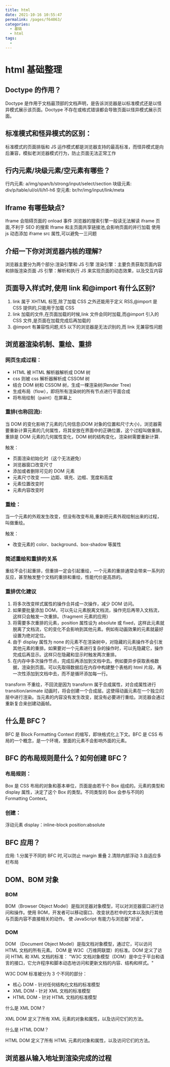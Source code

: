 ```yaml
---
title: html
date: 2021-10-16 10:55:47
permalink: /pages/f64063/
categories:
  - 基础
  - html
tags:
  -
---
```


# html 基础整理

## Doctype 的作用？

Doctype 是作用于文档最顶部的文档声明，是告诉浏览器是以标准模式还是以怪异模式展示该页面。Doctype 不存在或格式错误都会导致页面以怪异模式展示页面。

## 标准模式和怪异模式的区别：

标准模式的页面排版和 JS 运作模式都是浏览器支持的最高标准，而怪异模式是向后兼容，模拟老浏览器模式行为，防止页面无法正常工作

## 行内元素/块级元素/空元素有哪些？

行内元素: a/img/span/b/strong/input/select/section
块级元素: div/p/table/ul/ol/li/h1-h6
空元素: br/hr/img/input/link/meta

## Iframe 有哪些缺点?

Iframe 会阻碍页面的 onload 事件
浏览器的搜索引擎一般读无法解读 iframe 页面,不利于 SEO 的搜索
Iframe 和主页面共享链接池,会影响页面的并行加载
使用 js 动态添加 iframe src 属性,可以避免一三问题

## 介绍一下你对浏览器内核的理解?

浏览器主要分为两个部分:渲染引擎和 JS 引擎
渲染引擎：主要负责获取页面内容和排版渲染页面
JS 引擎：解析和执行 JS 来实现页面的动态效果，以及交互内容

## 页面导入样式时,使用 link 和@import 有什么区别?

1. link 属于 XHTML 标签,除了加载 CSS 之外还能用于定义 RSS,@import 是 CSS 提供的,只能用于加载 CSS
2. link 加载的文件,在页面加载的时候,link 文件会同时加载,而@import 引入的 CSS 文件,是页面在加载完成后再加载的
3. @import 有兼容性问题,IE5 以下的浏览器是无法识别的,而 link 无兼容性问题

## 浏览器渲染机制、重绘、重排

### 网页生成过程：

- HTML 被 HTML 解析器解析成 DOM 树
- css 则被 css 解析器解析成 CSSOM 树
- 结合 DOM 树和 CSSOM 树，生成一棵渲染树(Render Tree)
- 生成布局（flow），即将所有渲染树的所有节点进行平面合成
- 将布局绘制（paint）在屏幕上

### 重排(也称回流):

当 DOM 的变化影响了元素的几何信息(DOM 对象的位置和尺寸大小)，浏览器需要重新计算元素的几何属性，将其安放在界面中的正确位置，这个过程叫做重排。重排是 DOM 元素的几何属性变化，DOM 树的结构变化，渲染树需要重新计算.

触发：

- 页面渲染初始化时（这个无法避免）
- 浏览器窗口改变尺寸
- 添加或者删除可见的 DOM 元素
- 元素尺寸改变 —— 边距、填充、边框、宽度和高度
- 元素位置改变时
- 元素内容改变时

### 重绘：

当一个元素的外观发生改变，但没有改变布局,重新把元素外观绘制出来的过程，叫做重绘。

触发：

- 改变元素的 color、background、box-shadow 等属性

### 简述重绘和重排的关系

重绘不会引起重排，但重排一定会引起重绘，一个元素的重排通常会带来一系列的反应，甚至触发整个文档的重排和重绘，性能代价是高昂的。

### 重排优化建议

1. 将多次改变样式属性的操作合并成一次操作，减少 DOM 访问。
2. 如果要批量添加 DOM，可以先让元素脱离文档流，操作完后再带入文档流，这样只会触发一次重排。（fragment 元素的应用）
3. 将需要多次重排的元素，position 属性设为 absolute 或 fixed，这样此元素就脱离了文档流，它的变化不会影响到其他元素。例如有动画效果的元素就最好设置为绝对定位。
4. 由于 display 属性为 none 的元素不在渲染树中，对隐藏的元素操作不会引发其他元素的重排。如果要对一个元素进行复杂的操作时，可以先隐藏它，操作完成后再显示。这样只在隐藏和显示时触发两次重排。
5. 在内存中多次操作节点，完成后再添加到文档中去。例如要异步获取表格数据，渲染到页面。可以先取得数据后在内存中构建整个表格的 html 片段，再一次性添加到文档中去，而不是循环添加每一行。

transform 不重绘，不回流是因为 transform 属于合成属性，对合成属性进行 transition/animate 动画时，将会创建一个合成层。这使得动画元素在一个独立的层中进行渲染。当元素的内容没有发生改变，就没有必要进行重绘。浏览器会通过重新复合来创建动画帧。

## 什么是 BFC？

BFC 是 Block Formatting Context 的缩写，即块格式化上下文。BFC 是 CSS 布局的一个概念，是一个环境，里面的元素不会影响外面的元素。

## BFC 的布局规则是什么？如何创建 BFC？

### 布局规则：

Box 是 CSS 布局的对象和基本单位，页面是由若干个 Box 组成的。元素的类型和 display 属性，决定了这个 Box 的类型。不同类型的 Box 会参与不同的 Formatting Context。

### 创建：

浮动元素 display：inline-block position:absolute

## BFC 应用？

应用: 1.分属于不同的 BFC 时,可以防止 margin 重叠 2.清除内部浮动 3.自适应多栏布局

## DOM、BOM 对象

### BOM

BOM（Browser Object Model）是指浏览器对象模型，可以对浏览器窗口进行访问和操作。使用 BOM，开发者可以移动窗口、改变状态栏中的文本以及执行其他与页面内容不直接相关的动作。
使 JavaScript 有能力与浏览器"对话"。

### DOM

DOM （Document Object Model）是指文档对象模型，通过它，可以访问 HTML 文档的所有元素。
DOM 是 W3C（万维网联盟）的标准。DOM 定义了访问 HTML 和 XML 文档的标准：
"W3C 文档对象模型（DOM）是中立于平台和语言的接口，它允许程序和脚本动态地访问和更新文档的内容、结构和样式。"

W3C DOM 标准被分为 3 个不同的部分：

- 核心 DOM - 针对任何结构化文档的标准模型
- XML DOM - 针对 XML 文档的标准模型
- HTML DOM - 针对 HTML 文档的标准模型

什么是 XML DOM？

XML DOM 定义了所有 XML 元素的对象和属性，以及访问它们的方法。

什么是 HTML DOM？

HTML DOM 定义了所有 HTML 元素的对象和属性，以及访问它们的方法。

## 浏览器从输入地址到渲染完成的过程
